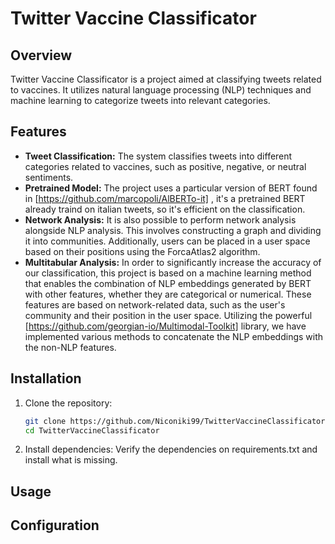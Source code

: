 # Twitter Vaccine Classificator

## Overview

Twitter Vaccine Classificator is a project aimed at classifying tweets related to vaccines. 
It utilizes natural language processing (NLP) techniques and machine learning to categorize tweets into relevant categories.

## Features

- **Tweet Classification:** The system classifies tweets into different categories related to vaccines, such as positive, negative, or neutral sentiments.
- **Pretrained Model:** The project uses a particular version of BERT found in [https://github.com/marcopoli/AlBERTo-it] , it's a pretrained BERT already traind on italian tweets, so it's efficient on the classification.
- **Network Analysis:** It is also possible to perform network analysis alongside NLP analysis. This involves constructing a graph and dividing it into communities. Additionally, users can be placed in a user space based on their positions using the ForcaAtlas2 algorithm. 
- **Multitabular Analysis:** In order to significantly increase the accuracy of our classification, this project is based on a machine learning method that enables the combination of NLP embeddings generated by BERT with other features, whether they are categorical or numerical. These features are based on network-related data, such as the user's community and their position in the user space. Utilizing the powerful [https://github.com/georgian-io/Multimodal-Toolkit] library, we have implemented various methods to concatenate the NLP embeddings with the non-NLP features.
## Installation

1. Clone the repository:

    ```bash
    git clone https://github.com/Niconiki99/TwitterVaccineClassificator.git
    cd TwitterVaccineClassificator
    ```

2. Install dependencies:
Verify the dependencies on requirements.txt and install what is missing.

## Usage


## Configuration
